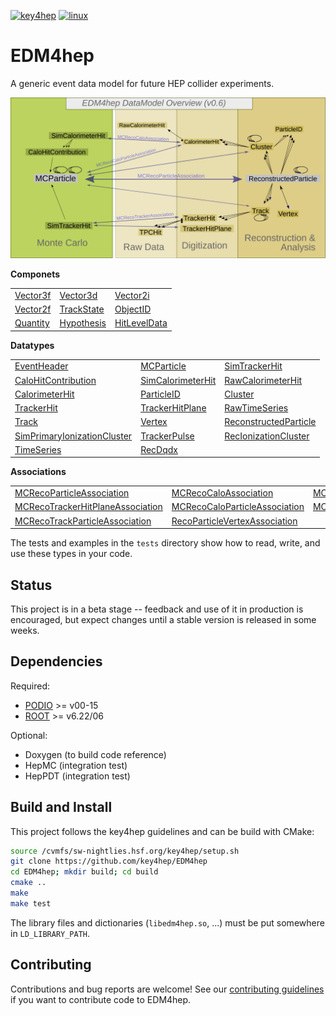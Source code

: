 
[![key4hep](https://github.com/key4hep/EDM4hep/workflows/key4hep_linux/badge.svg)](https://github.com/key4hep/EDM4hep/actions/workflows/key4hep_linux.yml)
[![linux](https://github.com/key4hep/EDM4hep/actions/workflows/lcg_linux_with_podio.yml/badge.svg)](https://github.com/key4hep/EDM4hep/actions/workflows/lcg_linux_with_podio.yml)
# EDM4hep


A generic event data model for future HEP collider experiments.

![](doc/edm4hep_diagram.svg)

**Componets**                        

| | | |
|-|-|-|
| [Vector3f ](https://github.com/key4hep/EDM4hep/blob/master/edm4hep.yaml#L9) | [Vector3d ](https://github.com/key4hep/EDM4hep/blob/master/edm4hep.yaml#L24)   | [Vector2i](https://github.com/key4hep/EDM4hep/blob/master/edm4hep.yaml#L40)  |
| [Vector2f](https://github.com/key4hep/EDM4hep/blob/master/edm4hep.yaml#L54) | [TrackState ](https://github.com/key4hep/EDM4hep/blob/master/edm4hep.yaml#L68) | [ObjectID](https://github.com/key4hep/EDM4hep/blob/master/edm4hep.yaml#L91)  |
| [Quantity](https://github.com/key4hep/EDM4hep/blob/master/edm4hep.yaml#L103) | [Hypothesis ](https://github.com/key4hep/EDM4hep/blob/master/edm4hep.yaml#L111) | [HitLevelData](https://github.com/key4hep/EDM4hep/blob/master/edm4hep.yaml#L118)  |


**Datatypes**                    

| | | |
|-|-|-|
| [EventHeader](https://github.com/key4hep/EDM4hep/blob/master/edm4hep.yaml#L129)         | [MCParticle](https://github.com/key4hep/EDM4hep/blob/master/edm4hep.yaml#L139)        | [SimTrackerHit](https://github.com/key4hep/EDM4hep/blob/master/edm4hep.yaml#L207)         |
| [CaloHitContribution](https://github.com/key4hep/EDM4hep/blob/master/edm4hep.yaml#L241) | [SimCalorimeterHit](https://github.com/key4hep/EDM4hep/blob/master/edm4hep.yaml#L254) | [RawCalorimeterHit](https://github.com/key4hep/EDM4hep/blob/master/edm4hep.yaml#L266)     |
| [CalorimeterHit](https://github.com/key4hep/EDM4hep/blob/master/edm4hep.yaml#L274)      | [ParticleID](https://github.com/key4hep/EDM4hep/blob/master/edm4hep.yaml#L286)        | [Cluster](https://github.com/key4hep/EDM4hep/blob/master/edm4hep.yaml#L299)               |
| [TrackerHit](https://github.com/key4hep/EDM4hep/blob/master/edm4hep.yaml#L320)          | [TrackerHitPlane](https://github.com/key4hep/EDM4hep/blob/master/edm4hep.yaml#L337)   | [RawTimeSeries](https://github.com/key4hep/EDM4hep/blob/master/edm4hep.yaml#L358)                |
| [Track](https://github.com/key4hep/EDM4hep/blob/master/edm4hep.yaml#L371)               | [Vertex](https://github.com/key4hep/EDM4hep/blob/master/edm4hep.yaml#L390)            | [ReconstructedParticle](https://github.com/key4hep/EDM4hep/blob/master/edm4hep.yaml#L407) |
| [SimPrimaryIonizationCluster](https://github.com/key4hep/EDM4hep/blob/master/edm4hep.yaml#L511) | [TrackerPulse](https://github.com/key4hep/EDM4hep/blob/master/edm4hep.yaml#L529) | [RecIonizationCluster](https://github.com/key4hep/EDM4hep/blob/master/edm4hep.yaml#L542) |
| [TimeSeries](https://github.com/key4hep/EDM4hep/blob/master/edm4hep.yaml#L553) | [RecDqdx](https://github.com/key4hep/EDM4hep/blob/master/edm4hep.yaml#L565) |                                                                                          |

**Associations**

| | | |
|-|-|-|
| [MCRecoParticleAssociation](https://github.com/key4hep/EDM4hep/blob/master/edm4hep.yaml#L438)        | [MCRecoCaloAssociation](https://github.com/key4hep/EDM4hep/blob/master/edm4hep.yaml#L447)         | [MCRecoTrackerAssociation](https://github.com/key4hep/EDM4hep/blob/master/edm4hep.yaml#L456)         |
| [MCRecoTrackerHitPlaneAssociation](https://github.com/key4hep/EDM4hep/blob/master/edm4hep.yaml#L465) | [MCRecoCaloParticleAssociation](https://github.com/key4hep/EDM4hep/blob/master/edm4hep.yaml#L474) | [MCRecoClusterParticleAssociation](https://github.com/key4hep/EDM4hep/blob/master/edm4hep.yaml#L483) |
| [MCRecoTrackParticleAssociation](https://github.com/key4hep/EDM4hep/blob/master/edm4hep.yaml#L492)   | [RecoParticleVertexAssociation](https://github.com/key4hep/EDM4hep/blob/master/edm4hep.yaml#L501) |                                                                                                      |

The tests and examples in the `tests` directory show how to read, write, and use these types in your code.


## Status

This project is in a beta stage -- feedback and use of it in production is encouraged, but expect changes until a stable version is released in some weeks.

## Dependencies

Required:

* [PODIO](https://github.com/AIDASoft/podio) >= v00-15
* [ROOT](https://github.com/root-project/root) >= v6.22/06

Optional:

* Doxygen (to build code reference)
* HepMC (integration test)
* HepPDT (integration test)

## Build and Install

This project follows the key4hep guidelines and can be build with CMake:

```sh
source /cvmfs/sw-nightlies.hsf.org/key4hep/setup.sh
git clone https://github.com/key4hep/EDM4hep
cd EDM4hep; mkdir build; cd build
cmake ..
make
make test
```

The library files and dictionaries (`libedm4hep.so`, ...) must be put somewhere in `LD_LIBRARY_PATH`.






## Contributing

Contributions and bug reports are welcome!
See our [contributing guidelines](./doc/contributing.md) if you want to contribute code to EDM4hep.
